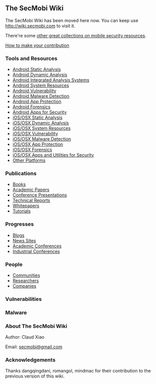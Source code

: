 ## The SecMobi Wiki

The SecMobi Wiki has been moved here now. You can keep use <http://wiki.secmobi.com> to visit it. 

There're some [other great collections on mobile security resources](https://github.com/secmobi/wiki.secmobi.com/blob/master/pages/Other-Collections-on-Mobile-Security-Resources.md). 

[How to make your contribution](https://github.com/secmobi/wiki.secmobi.com/blob/master/CONTRIBUTING.md)

### Tools and Resources
* [Android Static Analysis](https://github.com/secmobi/wiki.secmobi.com/blob/master/pages/tools/Android-Static-Analysis.md)
* [Android Dynamic Analysis](https://github.com/secmobi/wiki.secmobi.com/blob/master/pages/tools/Android-Dynamic-Analysis.md)
* [Android Integrated Analysis Systems](https://github.com/secmobi/wiki.secmobi.com/blob/master/pages/tools/Android-Integrated-Analysis-Systems.md)
* [Android System Resources](https://github.com/secmobi/wiki.secmobi.com/blob/master/pages/tools/Android-System-Resources.md)
* [Android Vulnerability](https://github.com/secmobi/wiki.secmobi.com/blob/master/pages/tools/Android-Vulnerability.md)
* [Android Malware Detection](https://github.com/secmobi/wiki.secmobi.com/blob/master/pages/tools/Android-Malware-Detection.md)
* [Android App Protection](https://github.com/secmobi/wiki.secmobi.com/blob/master/pages/tools/Android-App-Protection.md)
* [Android Forensics](https://github.com/secmobi/wiki.secmobi.com/blob/master/pages/tools/Android-Forensics.md)
* [Android Apps for Security](https://github.com/secmobi/wiki.secmobi.com/blob/master/pages/tools/Android-Apps-for-Security.md)
* [iOS/OSX Static Analysis](https://github.com/secmobi/wiki.secmobi.com/blob/master/pages/tools/iOS-OSX-Static-Analysis.md)
* [iOS/OSX Dynamic Analysis](https://github.com/secmobi/wiki.secmobi.com/blob/master/pages/tools/iOS-OSX-Dynamic-Analysis.md)
* [iOS/OSX System Resources](https://github.com/secmobi/wiki.secmobi.com/blob/master/pages/tools/iOS-OSX-System-Resources.md)
* [iOS/OSX Vulnerability](https://github.com/secmobi/wiki.secmobi.com/blob/master/pages/tools/iOS-OSX-Vulnerability.md)
* [iOS/OSX Malware Detection](https://github.com/secmobi/wiki.secmobi.com/blob/master/pages/tools/iOS-OSX-Malware-Detection.md)
* [iOS/OSX App Protection](https://github.com/secmobi/wiki.secmobi.com/blob/master/pages/tools/iOS-OSX-App-Protection.md)
* [iOS/OSX Forensics](https://github.com/secmobi/wiki.secmobi.com/blob/master/pages/tools/iOS-OSX-Forensics.md)
* [iOS/OSX Apps and Utilities for Security](https://github.com/secmobi/wiki.secmobi.com/blob/master/pages/tools/iOS-OSX-Apps-and-Utilities-for-Security.md)
* [Other Platforms](https://github.com/secmobi/wiki.secmobi.com/blob/master/pages/tools/Other-Platforms.md)

### Publications
* [Books](https://github.com/secmobi/wiki.secmobi.com/blob/master/pages/publications/Books.md)
* [Academic Papers](https://github.com/secmobi/wiki.secmobi.com/blob/master/pages/publications/Academic-Papers.md)
* [Conference Presentations](https://github.com/secmobi/wiki.secmobi.com/blob/master/pages/publications/Conference-Presentations.md)
* [Technical Reports](https://github.com/secmobi/wiki.secmobi.com/blob/master/pages/publications/Technical-Reports.md)
* [Whitepapers](https://github.com/secmobi/wiki.secmobi.com/blob/master/pages/publications/Whitepapers.md)
* [Tutorials](https://github.com/secmobi/wiki.secmobi.com/blob/master/pages/publications/Tutorials.md)

### Progresses
* [Blogs](https://github.com/secmobi/wiki.secmobi.com/blob/master/pages/news/Blogs.md)
* [News Sites](https://github.com/secmobi/wiki.secmobi.com/blob/master/pages/news/News-Sites.md)
* [Academic Conferences](https://github.com/secmobi/wiki.secmobi.com/blob/master/pages/news/Academic-Conferences.md)
* [Industrial Conferences](https://github.com/secmobi/wiki.secmobi.com/blob/master/pages/news/Industrial-Conferences.md)

### People
* [Communities](https://github.com/secmobi/wiki.secmobi.com/blob/master/pages/people/Communities.md)
* [Researchers](https://github.com/secmobi/wiki.secmobi.com/blob/master/pages/people/Researchers.md)
* [Companies](https://github.com/secmobi/wiki.secmobi.com/blob/master/pages/people/Companies.md)

### Vulnerabilities

### Malware

### About The SecMobi Wiki
Author: Claud Xiao 

Email: secmobi@gmail.com

### Acknowledgements
Thanks dangqingdani, romangol, mindmac for their contribution to the previous version of this wiki.
